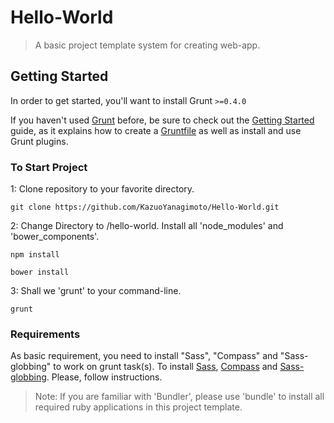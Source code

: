 # Hello-World
> A basic project template system for creating web-app.

## Getting Started
In order to get started, you'll want to install Grunt `>=0.4.0`

If you haven't used [Grunt](http://gruntjs.com/) before, be sure to check out the [Getting Started](http://gruntjs.com/getting-started) guide, as it explains how to create a [Gruntfile](http://gruntjs.com/sample-gruntfile) as well as install and use Grunt plugins.

### To Start Project
1: Clone repository to your favorite directory.

```shell
git clone https://github.com/KazuoYanagimoto/Hello-World.git
```

2: Change Directory to /hello-world. Install all 'node_modules' and 'bower_components'.

```shell
npm install
```
```shell
bower install
```

3: Shall we 'grunt' to your command-line.

```shell
grunt
```

### Requirements
As basic requirement, you need to install "Sass", "Compass" and "Sass-globbing" to work on grunt task(s).
To install [Sass](http://sass-lang.com/install), [Compass](http://compass-style.org/install/) and [Sass-globbing](https://github.com/chriseppstein/sass-globbing/blob/master/README.markdown). Please, follow instructions.  
> Note: If you are familiar with 'Bundler', please use 'bundle' to install all required ruby applications in this project template.
